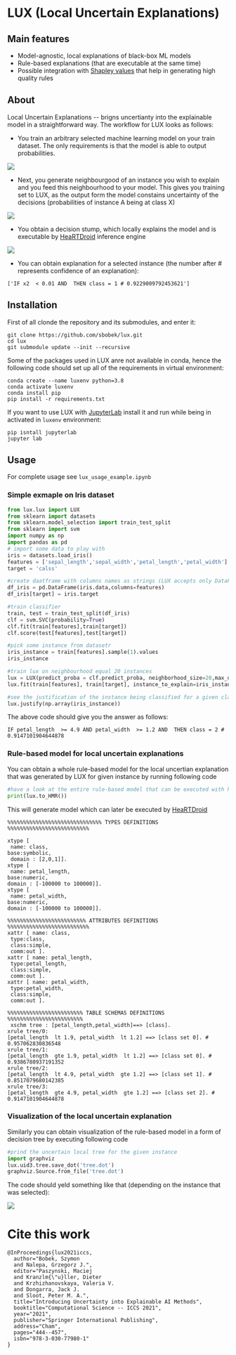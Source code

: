 # LUX (Local Uncertain Explanations)
## Main features
  * Model-agnostic, local explanations of black-box ML models
  * Rule-based explanations (that are executable at the same time)
  * Possible integration with [Shapley values](https://shap.readthedocs.io/en/latest/) that help in generating high quality rules
  
## About
Local Uncertain Explanations -- brigns uncertianty into the explainable model in a straightforward way.
The workflow for LUX looks as follows:
  - You train an arbitrary selected machine learning model on your train dataset. The only requirements is that the model is able to output probabilities.
  
  ![](./decbound-point.png)
  - Next, you generate neighbourgood of an instance you wish to explain and you feed this neighbourhood to your model. This gives you training set to LUX, as the output form the model constains uncertainty of the decisions (probabilities of instance A being at class X)
  
  ![](./neighbourhood.png)
  - You obtain a decision stump, which locally explains the model and is executable by [HeaRTDroid](https://heartdroid.re) inference engine
  
  ![](./hmrp.png)
  - You can obtain explanation for a selected instance (the number after # represents confidence of an explanation):
  ```
  ['IF x2  < 0.01 AND  THEN class = 1 # 0.9229009792453621']
  ```

## Installation

First of all  clonde the repository and its submodules, and enter it:
```
git clone https://github.com/sbobek/lux.git
cd lux
git submodule update --init --recursive
```
Some of the packages used in LUX anre not available in conda, hence the following code should set up all of the requirements in virtual environment:

```
conda create --name luxenv python=3.8
conda activate luxenv
conda install pip
pip install -r requirements.txt
```
If you want to use LUX with [JupyterLab](https://jupyter.org/) install it and run while being in activated in `luxenv` environment:

```
pip isntall jupyterlab
jupyter lab
```

## Usage

For complete usage see `lux_usage_example.ipynb`

### Simple exmaple on Iris dataset

``` python
from lux.lux import LUX
from sklearn import datasets
from sklearn.model_selection import train_test_split
from sklearn import svm
import numpy as np
import pandas as pd
# import some data to play with
iris = datasets.load_iris()
features = ['sepal_length','sepal_width','petal_length','petal_width']
target = 'calss'

#create daatframe with columns names as strings (LUX accepts only DataFrames withj string columns names)
df_iris = pd.DataFrame(iris.data,columns=features)
df_iris[target] = iris.target

#train classifier
train, test = train_test_split(df_iris)
clf = svm.SVC(probability=True)
clf.fit(train[features],train[target])
clf.score(test[features],test[target])

#pick some instance from datasetr
iris_instance = train[features].sample(1).values
iris_instance

#train lux on neighbourhood equal 20 instances
lux = LUX(predict_proba = clf.predict_proba, neighborhood_size=20,max_depth=2,  node_size_limit = 1, grow_confidence_threshold = 0 )
lux.fit(train[features], train[target], instance_to_explain=iris_instance,class_names=[0,1,2])

#see the justification of the instance being classified for a given class
lux.justify(np.array(iris_instance))

```

The above code should give you the answer as follows:
```
IF petal_length  >= 4.9 AND petal_width  >= 1.2 AND  THEN class = 2 # 0.9147101904644878
```

### Rule-based model for local uncertain explanations
You can obtain a whole rule-based model for the local uncertian explanation that was generated by LUX for given instance by running following code

``` python
#have a look at the entire rule-based model that can be executed with https:://heartdroid.re
print(lux.to_HMR())
```

This will generate model which can later be executed by [HeaRTDroid](https://heartdroid.re)

```
%%%%%%%%%%%%%%%%%%%%%%%%%%%%%% TYPES DEFINITIONS %%%%%%%%%%%%%%%%%%%%%%%%%%

xtype [
 name: class, 
base:symbolic,
 domain : [2,0,1]].
xtype [
 name: petal_length, 
base:numeric,
domain : [-100000 to 100000]].
xtype [
 name: petal_width, 
base:numeric,
domain : [-100000 to 100000]].

%%%%%%%%%%%%%%%%%%%%%%%%% ATTRIBUTES DEFINITIONS %%%%%%%%%%%%%%%%%%%%%%%%%%
xattr [ name: class,
 type:class,
 class:simple,
 comm:out ].
xattr [ name: petal_length,
 type:petal_length,
 class:simple,
 comm:out ].
xattr [ name: petal_width,
 type:petal_width,
 class:simple,
 comm:out ].

%%%%%%%%%%%%%%%%%%%%%%%% TABLE SCHEMAS DEFINITIONS %%%%%%%%%%%%%%%%%%%%%%%%
 xschm tree : [petal_length,petal_width]==> [class].
xrule tree/0:
[petal_length  lt 1.9, petal_width  lt 1.2] ==> [class set 0]. # 0.957062830836548
xrule tree/1:
[petal_length  gte 1.9, petal_width  lt 1.2] ==> [class set 0]. # 0.9386780937191352
xrule tree/2:
[petal_length  lt 4.9, petal_width  gte 1.2] ==> [class set 1]. # 0.8517079680142385
xrule tree/3:
[petal_length  gte 4.9, petal_width  gte 1.2] ==> [class set 2]. # 0.9147101904644878
```
### Visualization of the local uncertain explanation
Similarly you can obtain visualization of the rule-based model in a form of decision tree by executing following code

``` python
#prind the uncertain local tree for the given instance
import graphviz
lux.uid3.tree.save_dot('tree.dot')
graphviz.Source.from_file('tree.dot')
```

The code should yeld something like that (depending on the instance that was selected):

![](./utree.png)

# Cite this work

```
@InProceedings{lux2021iccs,
  author="Bobek, Szymon
  and Nalepa, Grzegorz J.",
  editor="Paszynski, Maciej
  and Kranzlm{\"u}ller, Dieter
  and Krzhizhanovskaya, Valeria V.
  and Dongarra, Jack J.
  and Sloot, Peter M. A.",
  title="Introducing Uncertainty into Explainable AI Methods",
  booktitle="Computational Science -- ICCS 2021",
  year="2021",
  publisher="Springer International Publishing",
  address="Cham",
  pages="444--457",
  isbn="978-3-030-77980-1"
}
